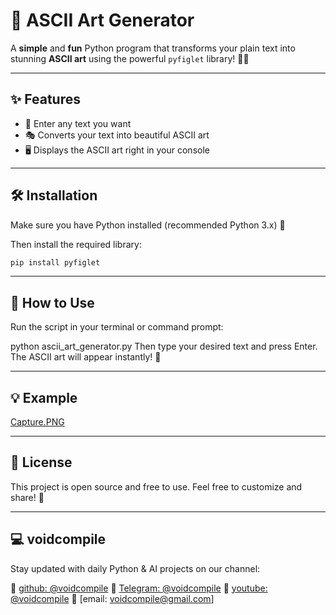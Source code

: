 # 🎨 ASCII Art Generator

A **simple** and **fun** Python program that transforms your plain text into stunning **ASCII art** using the powerful `pyfiglet` library! 🚀✨

---

## ✨ Features

- 📝 Enter any text you want  
- 🎭 Converts your text into beautiful ASCII art  
- 🖥️ Displays the ASCII art right in your console  

---

## 🛠️ Installation

Make sure you have Python installed (recommended Python 3.x) 🐍

Then install the required library:

```bash
pip install pyfiglet
```

---

## 🚀 How to Use
Run the script in your terminal or command prompt:

python ascii_art_generator.py
Then type your desired text and press Enter. The ASCII art will appear instantly! 🎉

---

## 💡 Example

[Capture.PNG](images/example.png)

---

## 📜 License
This project is open source and free to use. Feel free to customize and share! 💖

---

## 💻 voidcompile
Stay updated with daily Python & AI projects on our channel:

📢 [github: @voidcompile](https://github.com/voidcompile)
📢 [Telegram: @voidcompile](https://t.me/voidcompile)
📢 [youtube: @voidcompile](https://www.youtube.com/@voidcompile)
📢 [email: voidcompile@gmail.com]
